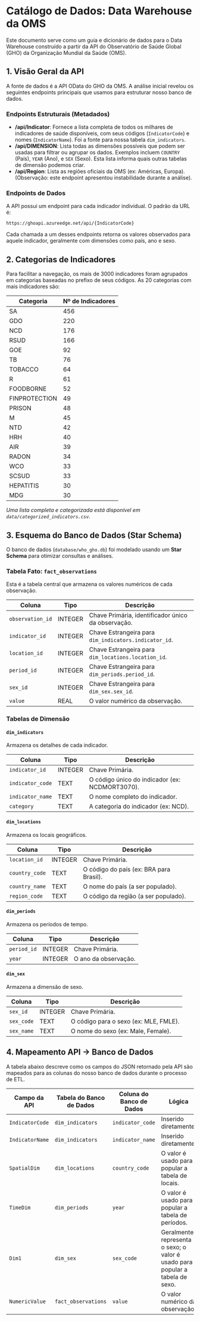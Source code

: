 # Catálogo de Dados: Data Warehouse da OMS

Este documento serve como um guia e dicionário de dados para o Data Warehouse construído a partir da API do Observatório de Saúde Global (GHO) da Organização Mundial da Saúde (OMS).

## 1. Visão Geral da API

A fonte de dados é a API OData do GHO da OMS. A análise inicial revelou os seguintes endpoints principais que usamos para estruturar nosso banco de dados.

### Endpoints Estruturais (Metadados)

*   **/api/Indicator**: Fornece a lista completa de todos os milhares de indicadores de saúde disponíveis, com seus códigos (`IndicatorCode`) e nomes (`IndicatorName`). Foi a fonte para nossa tabela `dim_indicators`.
*   **/api/DIMENSION**: Lista todas as dimensões possíveis que podem ser usadas para filtrar ou agrupar os dados. Exemplos incluem `COUNTRY` (País), `YEAR` (Ano), e `SEX` (Sexo). Esta lista informa quais outras tabelas de dimensão podemos criar.
*   **/api/Region**: Lista as regiões oficiais da OMS (ex: Américas, Europa). (Observação: este endpoint apresentou instabilidade durante a análise).

### Endpoints de Dados

A API possui um endpoint para cada indicador individual. O padrão da URL é:

`https://ghoapi.azureedge.net/api/{IndicatorCode}`

Cada chamada a um desses endpoints retorna os valores observados para aquele indicador, geralmente com dimensões como país, ano e sexo.

## 2. Categorias de Indicadores

Para facilitar a navegação, os mais de 3000 indicadores foram agrupados em categorias baseadas no prefixo de seus códigos. As 20 categorias com mais indicadores são:

| Categoria       | Nº de Indicadores |
|-----------------|-------------------|
| SA              | 456               |
| GDO             | 220               |
| NCD             | 176               |
| RSUD            | 166               |
| GOE             | 92                |
| TB              | 76                |
| TOBACCO         | 64                |
| R               | 61                |
| FOODBORNE       | 52                |
| FINPROTECTION   | 49                |
| PRISON          | 48                |
| M               | 45                |
| NTD             | 42                |
| HRH             | 40                |
| AIR             | 39                |
| RADON           | 34                |
| WCO             | 33                |
| SCSUD           | 33                |
| HEPATITIS       | 30                |
| MDG             | 30                |

*Uma lista completa e categorizada está disponível em `data/categorized_indicators.csv`.*

## 3. Esquema do Banco de Dados (Star Schema)

O banco de dados (`database/who_gho.db`) foi modelado usando um **Star Schema** para otimizar consultas e análises.

### Tabela Fato: `fact_observations`
Esta é a tabela central que armazena os valores numéricos de cada observação.

| Coluna         | Tipo    | Descrição                                      |
|----------------|---------|--------------------------------------------------|
| `observation_id` | INTEGER | Chave Primária, identificador único da observação. |
| `indicator_id` | INTEGER | Chave Estrangeira para `dim_indicators.indicator_id`. |
| `location_id`  | INTEGER | Chave Estrangeira para `dim_locations.location_id`.   |
| `period_id`    | INTEGER | Chave Estrangeira para `dim_periods.period_id`.       |
| `sex_id`       | INTEGER | Chave Estrangeira para `dim_sex.sex_id`.              |
| `value`        | REAL    | O valor numérico da observação.                  |

### Tabelas de Dimensão

#### `dim_indicators`
Armazena os detalhes de cada indicador.

| Coluna           | Tipo    | Descrição                               |
|------------------|---------|-------------------------------------------|
| `indicator_id`   | INTEGER | Chave Primária.                           |
| `indicator_code` | TEXT    | O código único do indicador (ex: NCDMORT3070). |
| `indicator_name` | TEXT    | O nome completo do indicador.             |
| `category`       | TEXT    | A categoria do indicador (ex: NCD).       |

#### `dim_locations`
Armazena os locais geográficos.

| Coluna         | Tipo    | Descrição                               |
|----------------|---------|-------------------------------------------|
| `location_id`  | INTEGER | Chave Primária.                           |
| `country_code` | TEXT    | O código do país (ex: BRA para Brasil).   |
| `country_name` | TEXT    | O nome do país (a ser populado).          |
| `region_code`  | TEXT    | O código da região (a ser populado).      |

#### `dim_periods`
Armazena os períodos de tempo.

| Coluna      | Tipo    | Descrição                         |
|-------------|---------|-----------------------------------|
| `period_id` | INTEGER | Chave Primária.                     |
| `year`      | INTEGER | O ano da observação.              |

#### `dim_sex`
Armazena a dimensão de sexo.

| Coluna     | Tipo    | Descrição                         |
|------------|---------|-----------------------------------|
| `sex_id`   | INTEGER | Chave Primária.                     |
| `sex_code` | TEXT    | O código para o sexo (ex: MLE, FMLE). |
| `sex_name` | TEXT    | O nome do sexo (ex: Male, Female).  |

## 4. Mapeamento API -> Banco de Dados

A tabela abaixo descreve como os campos do JSON retornado pela API são mapeados para as colunas do nosso banco de dados durante o processo de ETL.

| Campo da API     | Tabela do Banco de Dados | Coluna do Banco de Dados | Lógica                                                                 |
|------------------|--------------------------|--------------------------|------------------------------------------------------------------------|
| `IndicatorCode`  | `dim_indicators`         | `indicator_code`         | Inserido diretamente.                                                  |
| `IndicatorName`  | `dim_indicators`         | `indicator_name`         | Inserido diretamente.                                                  |
| `SpatialDim`     | `dim_locations`          | `country_code`           | O valor é usado para popular a tabela de locais.                       |
| `TimeDim`        | `dim_periods`            | `year`                   | O valor é usado para popular a tabela de períodos.                     |
| `Dim1`           | `dim_sex`                | `sex_code`               | Geralmente representa o sexo; o valor é usado para popular a tabela de sexo. |
| `NumericValue`   | `fact_observations`      | `value`                  | O valor numérico da observação.                                        |
